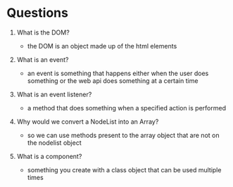 # Questions

1. What is the DOM?
    - the DOM is an object made up of the html elements

2. What is an event?
    - an event is something that happens either when the user does something or the web api does something at a certain time

3. What is an event listener?
    - a method that does something when a specified action is performed

4. Why would we convert a NodeList into an Array?
    - so we can use methods present to the array object that are not on the nodelist object

5. What is a component? 
    - something you create with a class object that can be used multiple times
